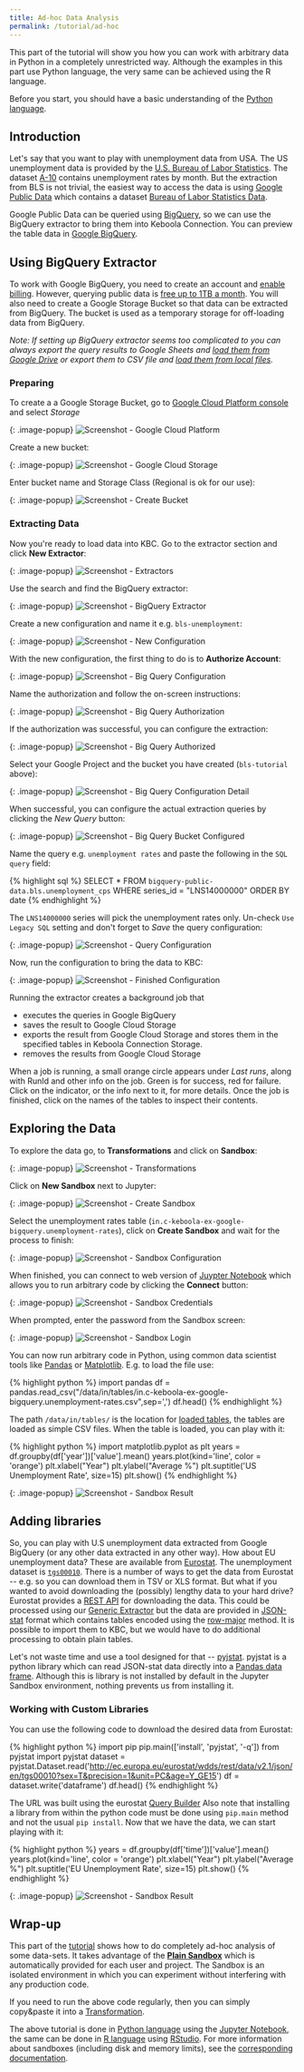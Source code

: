 ```yaml
---
title: Ad-hoc Data Analysis
permalink: /tutorial/ad-hoc
---
```


This part of the tutorial will show you how you can work with arbitrary data in Python
in a completely unrestricted way. Although the examples in this part use Python language,
the very same can be achieved using the R language.

Before you start, you should have a basic understanding of the [Python language](https://www.python.org/).

## Introduction
Let's say that you want to play with unemployment data from USA. The US unemployment data is provided by the
[U.S. Bureau of Labor Statistics](https://www.bls.gov/cps/tables.htm). The dataset [A-10](https://www.bls.gov/web/empsit/cpseea10.htm)
contains unemployment rates by month. But the extraction from BLS is not trivial, the easiest way to access the data is using
[Google Public Data](https://cloud.google.com/bigquery/public-data/) which contains a dataset
[Bureau of Labor Statistics Data](https://cloud.google.com/bigquery/public-data/bureau-of-labor-statistics).

Google Public Data can be queried using [BigQuery](https://cloud.google.com/bigquery/), so we can use the BigQuery extractor to bring them
into Keboola Connection. You can preview the table data in [Google BigQuery](https://bigquery.cloud.google.com/table/bigquery-public-data:bls.unemployment_cps?tab=preview).

## Using BigQuery Extractor
To work with Google BigQuery, you need to create an account and [enable billing](https://cloud.google.com/bigquery/public-data/). However,
querying public data is [free up to 1TB a month](https://cloud.google.com/bigquery/public-data/). You will also need to create a Google Storage
Bucket so that data can be extracted from BigQuery. The bucket is used as a temporary storage for off-loading data from BigQuery.

*Note: If setting up BigQuery extractor seems too complicated to you can always export the query results to Google Sheets and [load them from Google Drive](/tutorial/load/googledrive/) or export them to CSV file and [load them from local files](/tutorial/load/#manually-loading-data).*

### Preparing
To create a a Google Storage Bucket, go to [Google Cloud Platform console](https://console.cloud.google.com/home/dashboard) and
select *Storage*

{: .image-popup}
![Screenshot - Google Cloud Platform](/tutorial/ad-hoc/cloud-platform-1.png)

Create a new bucket:

{: .image-popup}
![Screenshot - Google Cloud Storage](/tutorial/ad-hoc/cloud-platform-2.png)

Enter bucket name and Storage Class (Regional is ok for our use):

{: .image-popup}
![Screenshot - Create Bucket](/tutorial/ad-hoc/cloud-platform-3.png)

### Extracting Data
Now you're ready to load data into KBC. Go to the extractor section and click **New Extractor**:

{: .image-popup}
![Screenshot - Extractors](/tutorial/ad-hoc/bigquery-extractor-1.png)

Use the search and find the BigQuery extractor:

{: .image-popup}
![Screenshot - BigQuery Extractor](/tutorial/ad-hoc/bigquery-extractor-2.png)

Create a new configuration and name it e.g. `bls-unemployment`:

{: .image-popup}
![Screenshot - New Configuration](/tutorial/ad-hoc/bigquery-extractor-3.png)

With the new configuration, the first thing to do is to **Authorize Account**:

{: .image-popup}
![Screenshot - Big Query Configuration](/tutorial/ad-hoc/bigquery-extractor-4.png)

Name the authorization and follow the on-screen instructions:

{: .image-popup}
![Screenshot - Big Query Authorization](/tutorial/ad-hoc/bigquery-extractor-5.png)

If the authorization was successful, you can configure the extraction:

{: .image-popup}
![Screenshot - Big Query Authorized](/tutorial/ad-hoc/bigquery-extractor-6.png)

Select your Google Project and the bucket you have created (`bls-tutorial` above):

{: .image-popup}
![Screenshot - Big Query Configuration Detail](/tutorial/ad-hoc/bigquery-extractor-7.png)

When successful, you can configure the actual extraction queries by clicking the *New Query* button:

{: .image-popup}
![Screenshot - Big Query Bucket Configured](/tutorial/ad-hoc/bigquery-extractor-8.png)

Name the query e.g. `unemployment rates` and paste the following in the `SQL query` field:

{% highlight sql %}
SELECT * FROM
  `bigquery-public-data.bls.unemployment_cps`
WHERE
  series_id = "LNS14000000"
ORDER BY date
{% endhighlight %}

The `LNS14000000` series will pick the unemployment rates only. Un-check `Use Legacy SQL` setting and
don't forget to *Save* the query configuration:

{: .image-popup}
![Screenshot - Query Configuration](/tutorial/ad-hoc/bigquery-extractor-9.png)

Now, run the configuration to bring the data to KBC:

{: .image-popup}
![Screenshot - Finished Configuration](/tutorial/ad-hoc/bigquery-extractor-10.png)

Running the extractor creates a background job that

- executes the queries in Google BigQuery
- saves the result to Google Cloud Storage
- exports the result from Google Cloud Storage and stores them in the specified tables in Keboola Connection Storage.
- removes the results from Google Cloud Storage

When a job is running, a small orange circle appears under *Last runs*, along with RunId and other info on the job.
Green is for success, red for failure. Click on the indicator, or the info next to it, for more details.
Once the job is finished, click on the names of the tables to inspect their contents.

## Exploring the Data
To explore the data go, to **Transformations** and click on **Sandbox**:

{: .image-popup}
![Screenshot - Transformations](/tutorial/ad-hoc/transformation-1.png)

Click on **New Sandbox** next to Jupyter:

{: .image-popup}
![Screenshot - Create Sandbox](/tutorial/ad-hoc/transformation-2.png)

Select the unemployment rates table (`in.c-keboola-ex-google-bigquery.unemployment-rates`), click on **Create Sandbox** and wait for the process to finish:

{: .image-popup}
![Screenshot - Sandbox Configuration](/tutorial/ad-hoc/transformation-3.png)

When finished, you can connect to web version of [Juypter Notebook](http://jupyter.org/) which
allows you to run arbitrary code by clicking the **Connect** button:

{: .image-popup}
![Screenshot - Sandbox Credentials](/tutorial/ad-hoc/transformation-4.png)

When prompted, enter the password from the Sandbox screen:

{: .image-popup}
![Screenshot - Sandbox Login](/tutorial/ad-hoc/sandbox-1.png)

You can now run arbitrary code in Python, using common data scientist tools like
[Pandas](https://pandas.pydata.org/) or [Matplotlib](https://matplotlib.org/).
E.g. to load the file use:

{% highlight python %}
import pandas
df = pandas.read_csv("/data/in/tables/in.c-keboola-ex-google-bigquery.unemployment-rates.csv",sep=',')
df.head()
{% endhighlight %}

The path `/data/in/tables/` is the location for
[loaded tables](/manipulation/transformations/python/#file-locations), the tables
are loaded as simple CSV files. When the table is loaded, you can play with it:

{% highlight python %}
import matplotlib.pyplot as plt
years = df.groupby(df['year'])['value'].mean()
years.plot(kind='line', color = 'orange')
plt.xlabel("Year")
plt.ylabel("Average %")
plt.suptitle('US Unemployment Rate', size=15)
plt.show()
{% endhighlight %}

{: .image-popup}
![Screenshot - Sandbox Result](/tutorial/ad-hoc/sandbox-2.png)

## Adding libraries
So, you can play with U.S unemployment data extracted from Google BigQuery (or any other data extracted in any other way). How about EU
unemployment data? These are available from [Eurostat](http://ec.europa.eu/eurostat). The
unemployment dataset is
[`tgs00010`](http://ec.europa.eu/eurostat/tgm/table.do?tab=table&init=1&language=en&pcode=tgs00010&plugin=1).
There is a number of ways to get the data from Eurostat -- e.g. so you can download them in TSV
or XLS format. But what if you wanted to avoid downloading the (possibly) lengthy data to
your hard drive? Eurostat provides a
[REST API](http://ec.europa.eu/eurostat/web/json-and-unicode-web-services/about-this-service)
for downloading the data. This could be processed using our
[Generic Extractor](/extractors/other/generic/) but the data are provided in
[JSON-stat](https://json-stat.org/) format which contains tables encoded using the
[row-major](https://en.wikipedia.org/wiki/Row-_and_column-major_order) method. It is possible
to import them to KBC, but we would have to do additional processing to obtain plain tables.

Let's not waste time and use a tool designed for that -- [pyjstat](https://pypi.python.org/pypi/pyjstat/). pyjstat is a python library which can read
JSON-stat data directly into a [Pandas data frame](https://pandas.pydata.org/pandas-docs/stable/generated/pandas.DataFrame.html). Although this is library is not installed by default in the Jupyter Sandbox environment, nothing prevents us from installing it.

### Working with Custom Libraries
You can use the following code to download the desired data from Eurostat:

{% highlight python %}
import pip
pip.main(['install', 'pyjstat', '-q'])
from pyjstat import pyjstat
dataset = pyjstat.Dataset.read('http://ec.europa.eu/eurostat/wdds/rest/data/v2.1/json/en/tgs00010?sex=T&precision=1&unit=PC&age=Y_GE15')
df = dataset.write('dataframe')
df.head()
{% endhighlight %}

The URL was built using the eurostat [Query Builder](http://ec.europa.eu/eurostat/web/json-and-unicode-web-services/getting-started/query-builder)
Also note that installing a library from within the python code must be done using `pip.main`
method and not the usual `pip install`. Now that we have the data, we can start playing with it:

{% highlight python %}
years = df.groupby(df['time'])['value'].mean()
years.plot(kind='line', color = 'orange')
plt.xlabel("Year")
plt.ylabel("Average %")
plt.suptitle('EU Unemployment Rate', size=15)
plt.show()
{% endhighlight %}

{: .image-popup}
![Screenshot - Sandbox Result](/tutorial/ad-hoc/sandbox-3.png)

## Wrap-up
This part of the [tutorial](/tutorial/) shows how to do completely ad-hoc analysis of
some data-sets. It takes advantage of the
[**Plain Sandbox**](/manipulation/transformations/sandbox/) which is automatically
provided for each user and project. The Sandbox is an isolated environment in which
you can experiment without interfering with any production code.

If you need to run the above code regularly, then you can simply copy&paste it into
a [Transformation](http://localhost:4000/tutorial/manipulate/).

The above tutorial is done in [Python language](https://www.python.org/) using the
[Jupyter Notebook](http://jupyter.org/), the same can be done in
[R language](https://www.r-project.org/) using [RStudio](https://www.rstudio.com/).
For more information about sandboxes (including disk and memory limits), see the
[corresponding documentation](/manipulation/transformations/sandbox/#rstudio-sandbox).
